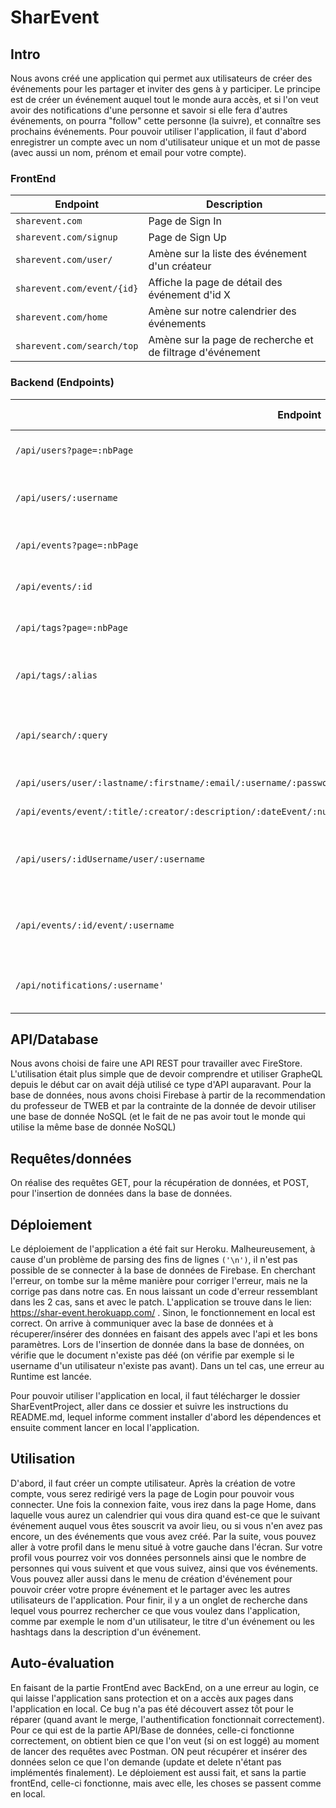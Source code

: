 # SharEvent

## Intro
Nous avons créé une application qui permet aux utilisateurs de créer des événements pour les partager et inviter des gens à y participer. Le principe est de créer un événement auquel tout le monde aura accès, et si l'on veut avoir des notifications d'une personne et savoir si elle fera d'autres événements, on pourra "follow" cette personne (la suivre), et connaître ses prochains événements.
Pour pouvoir utiliser l'application, il faut d'abord enregistrer un compte avec un nom d'utilisateur unique et un mot de passe (avec aussi un nom, prénom et email pour votre compte).

### FrontEnd

| Endpoint                      		| Description 												|
| ------------------------------------- | --------------------------------------------------------- |
| `sharevent.com`        				| Page de Sign In 											|
| `sharevent.com/signup`        		| Page de Sign Up 											|
| `sharevent.com/user/`         		| Amène sur la liste des événement d'un créateur 			|
| `sharevent.com/event/{id}`    		| Affiche la page de détail des événement d'id X	 		|
| `sharevent.com/home`          		| Amène sur notre calendrier des événements 				|
| `sharevent.com/search/top`    		| Amène sur la page de recherche et de filtrage d'événement |

### Backend (Endpoints)

| Endpoint                       																					| Type Request | Description                                 	 |
| ----------------------------------------------------------------------------------------------------------------- | ------------ | ----------------------------------------------- |
| `/api/users?page=:nbPage` 	       | `GET`        | Retourne tous les users                     	 |
| `/api/users/:username`              	| `GET`        | Retourne le user avec username cherché        	 |
| `/api/events?page=:nbPage`          	| `GET`        | Retourne tous les events                    	 |
| `/api/events/:id`             		| `GET`        | Retourne l'event n°{id}                     	 |
| `/api/tags?page=:nbPage`          	| `GET`        | Retourne tous les tags                      	 |
| `/api/tags/:alias`              		| `GET`        | Retourne le tag avec l'alias cherché          	 |
| `/api/search/:query`        			| `GET`        | Permet de chercher parmi tout ce qui existe 	 |
| `/api/users/user/:lastname/:firstname/:email/:username/:password`       											| `POST`       | Crée un créateur 							 	 |
| `/api/events/event/:title/:creator/:description/:dateEvent/:numberPlace/:streetPlace/:postalCodePlace/:cityPlace`	| `POST`       | Crée un événement 						     	 |
| `/api/users/:idUsername/user/:username`    																		| `POST`       | Un utilisateur peut suivre un autre utilisateur |
| `/api/events/:id/event/:username`    																				| `POST`       | Un utilisateur peut suivre un événement 	 	 |
| `/api/notifications/:username'`    																				| `GET`        | Obtient les notifications de l'utilisateur	 	 |

## API/Database
Nous avons choisi de faire une API REST pour travailler avec FireStore. L'utilisation était plus simple que de devoir comprendre et utiliser GrapheQL depuis le début car on avait déjà utilisé ce type d'API auparavant. 
Pour la base de données, nous avons choisi Firebase à partir de la recommendation du professeur de TWEB et par la contrainte de la donnée de devoir utiliser une base de donnée NoSQL (et le fait de ne pas avoir tout le monde qui utilise la même base de donnée NoSQL)

## Requêtes/données
On réalise des requêtes GET, pour la récupération de données, et POST, pour l'insertion de données dans la base de données.

## Déploiement
Le déploiement de l'application a été fait sur Heroku. Malheureusement, à cause d'un problème de parsing des fins de lignes `('\n')`, il n'est pas possible de se connecter à la base de données de Firebase. En cherchant l'erreur, on tombe sur la même manière pour corriger l'erreur, mais ne la corrige pas dans notre cas. En nous laissant un code d'erreur ressemblant dans les 2 cas, sans et avec le patch. L'application se trouve dans le lien: https://shar-event.herokuapp.com/ .
Sinon, le fonctionnement en local est correct. On arrive à communiquer avec la base de données et à récuperer/insérer des données en faisant des appels avec l'api et les bons paramètres. Lors de l'insertion de donnée dans la base de données, on vérifie que le document n'existe pas déé (on vérifie par exemple si le username d'un utilisateur n'existe pas avant). Dans un tel cas, une erreur au Runtime est lancée.

Pour pouvoir utiliser l'application en local, il faut télécharger le dossier SharEventProject, aller dans ce dossier et suivre les instructions du README.md, lequel informe comment installer d'abord les dépendences et ensuite comment lancer en local l'application.

## Utilisation
D'abord, il faut créer un compte utilisateur. Après la création de votre compte, vous serez redirigé vers la page de Login pour pouvoir vous connecter.
Une fois la connexion faite, vous irez dans la page Home, dans laquelle vous aurez un calendrier qui vous dira quand est-ce que le suivant événement auquel vous êtes souscrit va avoir lieu, ou si vous n'en avez pas encore, un des événements que vous avez créé.
Par la suite, vous pouvez aller à votre profil dans le menu situé à votre gauche dans l'écran. Sur votre profil vous pourrez voir vos données personnels ainsi que le nombre de personnes qui vous suivent et que vous suivez, ainsi que vos événements.
Vous pouvez aller aussi dans le menu de création d'événement pour pouvoir créer votre propre événement et le partager avec les autres utilisateurs de l'application.
Pour finir, il y a un onglet de recherche dans lequel vous pourrez rechercher ce que vous voulez dans l'application, comme par exemple le nom d'un utilisateur, le titre d'un événement ou les hashtags dans la description d'un événement.

## Auto-évaluation
En faisant de la partie FrontEnd avec BackEnd, on a une erreur au login, ce qui laisse l'application sans protection et on a accès aux pages dans l'application en local. Ce bug n'a pas été découvert assez tôt pour le réparer (quand avant le merge, l'authentification fonctionnait correctement).
Pour ce qui est de la partie API/Base de données, celle-ci fonctionne correctement, on obtient bien ce que l'on veut (si on est loggé) au moment de lancer des requêtes avec Postman. ON peut récupérer et insérer des données selon ce que l'on demande (update et delete n'étant pas implémentés finalement).
Le déploiement est aussi fait, et sans la partie frontEnd, celle-ci fonctionne, mais avec elle, les choses se passent comme en local.